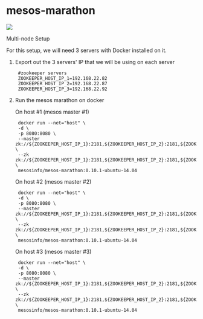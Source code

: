 mesos-marathon
===========================================================
<a href='https://imagelayers.io/?images=mesosinfo/mesos-marathon:ubuntu-14.04' title='Get mesosinfo/mesos-marathon:ubuntu-14.04 badge on imagelayers.io'><img src='https://badge.imagelayers.io/mesosinfo/mesos-marathon:ubuntu-14.04.svg'></a>

Multi-node Setup

For this setup, we will need 3 servers with Docker installed on it.

1. Export out the 3 servers' IP that we will be using on each server

		#zookeeper servers
        ZOOKEEPER_HOST_IP_1=192.168.22.82
        ZOOKEEPER_HOST_IP_2=192.168.22.87
        ZOOKEEPER_HOST_IP_3=192.168.22.92
		 
2. Run the mesos marathon on docker 

    On host #1 (mesos master #1)

		docker run --net="host" \
		-d \
		-p 8080:8080 \
		--master zk://${ZOOKEEPER_HOST_IP_1}:2181,${ZOOKEEPER_HOST_IP_2}:2181,${ZOOKEEPER_HOST_IP_3}:2181/mesos \
		--zk zk://${ZOOKEEPER_HOST_IP_1}:2181,${ZOOKEEPER_HOST_IP_2}:2181,${ZOOKEEPER_HOST_IP_3}:2181/marathon \
		mesosinfo/mesos-marathon:0.10.1-ubuntu-14.04

    On host #2 (mesos master #2)

		docker run --net="host" \
		-d \
		-p 8080:8080 \
		--master zk://${ZOOKEEPER_HOST_IP_1}:2181,${ZOOKEEPER_HOST_IP_2}:2181,${ZOOKEEPER_HOST_IP_3}:2181/mesos \
		--zk zk://${ZOOKEEPER_HOST_IP_1}:2181,${ZOOKEEPER_HOST_IP_2}:2181,${ZOOKEEPER_HOST_IP_3}:2181/marathon \
		mesosinfo/mesos-marathon:0.10.1-ubuntu-14.04

    On host #3 (mesos master #3)

		docker run --net="host" \
		-d \
		-p 8080:8080 \
		--master zk://${ZOOKEEPER_HOST_IP_1}:2181,${ZOOKEEPER_HOST_IP_2}:2181,${ZOOKEEPER_HOST_IP_3}:2181/mesos \
		--zk zk://${ZOOKEEPER_HOST_IP_1}:2181,${ZOOKEEPER_HOST_IP_2}:2181,${ZOOKEEPER_HOST_IP_3}:2181/marathon \
		mesosinfo/mesos-marathon:0.10.1-ubuntu-14.04
	
